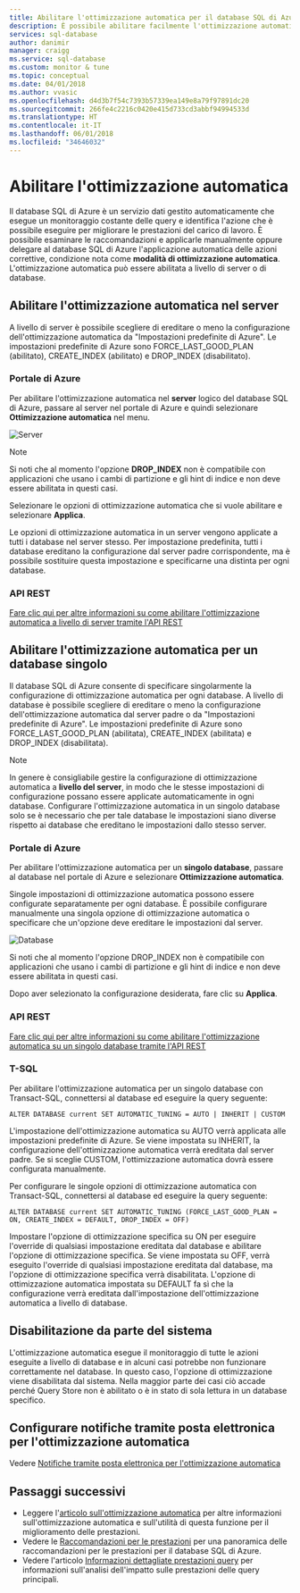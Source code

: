 ```yaml
---
title: Abilitare l'ottimizzazione automatica per il database SQL di Azure | Microsoft Docs
description: È possibile abilitare facilmente l'ottimizzazione automatica nel database SQL di Azure.
services: sql-database
author: danimir
manager: craigg
ms.service: sql-database
ms.custom: monitor & tune
ms.topic: conceptual
ms.date: 04/01/2018
ms.author: vvasic
ms.openlocfilehash: d4d3b7f54c7393b57339ea149e8a79f97891dc20
ms.sourcegitcommit: 266fe4c2216c0420e415d733cd3abbf94994533d
ms.translationtype: HT
ms.contentlocale: it-IT
ms.lasthandoff: 06/01/2018
ms.locfileid: "34646032"
---
```

# <a name="enable-automatic-tuning"></a>Abilitare l'ottimizzazione automatica

Il database SQL di Azure è un servizio dati gestito automaticamente che esegue un monitoraggio costante delle query e identifica l'azione che è possibile eseguire per migliorare le prestazioni del carico di lavoro. È possibile esaminare le raccomandazioni e applicarle manualmente oppure delegare al database SQL di Azure l'applicazione automatica delle azioni correttive, condizione nota come **modalità di ottimizzazione automatica**. L'ottimizzazione automatica può essere abilitata a livello di server o di database.

## <a name="enable-automatic-tuning-on-server"></a>Abilitare l'ottimizzazione automatica nel server
A livello di server è possibile scegliere di ereditare o meno la configurazione dell'ottimizzazione automatica da "Impostazioni predefinite di Azure". Le impostazioni predefinite di Azure sono FORCE_LAST_GOOD_PLAN (abilitato), CREATE_INDEX (abilitato) e DROP_INDEX (disabilitato).

### <a name="azure-portal"></a>Portale di Azure
Per abilitare l'ottimizzazione automatica nel **server** logico del database SQL di Azure, passare al server nel portale di Azure e quindi selezionare **Ottimizzazione automatica** nel menu.

![Server](./media/sql-database-automatic-tuning-enable/server.png)

> [!NOTE]
> Si noti che al momento l'opzione **DROP_INDEX** non è compatibile con applicazioni che usano i cambi di partizione e gli hint di indice e non deve essere abilitata in questi casi.
>

Selezionare le opzioni di ottimizzazione automatica che si vuole abilitare e selezionare **Applica**.

Le opzioni di ottimizzazione automatica in un server vengono applicate a tutti i database nel server stesso. Per impostazione predefinita, tutti i database ereditano la configurazione dal server padre corrispondente, ma è possibile sostituire questa impostazione e specificarne una distinta per ogni database.

### <a name="rest-api"></a>API REST
[Fare clic qui per altre informazioni su come abilitare l'ottimizzazione automatica a livello di server tramite l'API REST](https://docs.microsoft.com/rest/api/sql/serverautomatictuning)

## <a name="enable-automatic-tuning-on-an-individual-database"></a>Abilitare l'ottimizzazione automatica per un database singolo

Il database SQL di Azure consente di specificare singolarmente la configurazione di ottimizzazione automatica per ogni database. A livello di database è possibile scegliere di ereditare o meno la configurazione dell'ottimizzazione automatica dal server padre o da "Impostazioni predefinite di Azure". Le impostazioni predefinite di Azure sono FORCE_LAST_GOOD_PLAN (abilitata), CREATE_INDEX (abilitata) e DROP_INDEX (disabilitata).

> [!NOTE]
> In genere è consigliabile gestire la configurazione di ottimizzazione automatica a **livello del server**, in modo che le stesse impostazioni di configurazione possano essere applicate automaticamente in ogni database. Configurare l'ottimizzazione automatica in un singolo database solo se è necessario che per tale database le impostazioni siano diverse rispetto ai database che ereditano le impostazioni dallo stesso server.
>

### <a name="azure-portal"></a>Portale di Azure

Per abilitare l'ottimizzazione automatica per un **singolo database**, passare al database nel portale di Azure e selezionare **Ottimizzazione automatica**.

Singole impostazioni di ottimizzazione automatica possono essere configurate separatamente per ogni database. È possibile configurare manualmente una singola opzione di ottimizzazione automatica o specificare che un'opzione deve ereditare le impostazioni dal server.

![Database](./media/sql-database-automatic-tuning-enable/database.png)

Si noti che al momento l'opzione DROP_INDEX non è compatibile con applicazioni che usano i cambi di partizione e gli hint di indice e non deve essere abilitata in questi casi.

Dopo aver selezionato la configurazione desiderata, fare clic su **Applica**.

### <a name="rest-api"></a>API REST
[Fare clic qui per altre informazioni su come abilitare l'ottimizzazione automatica su un singolo database tramite l'API REST](https://docs.microsoft.com/rest/api/sql/databaseautomatictuning)

### <a name="t-sql"></a>T-SQL

Per abilitare l'ottimizzazione automatica per un singolo database con Transact-SQL, connettersi al database ed eseguire la query seguente:

   ```T-SQL
   ALTER DATABASE current SET AUTOMATIC_TUNING = AUTO | INHERIT | CUSTOM
   ```
   
L'impostazione dell'ottimizzazione automatica su AUTO verrà applicata alle impostazioni predefinite di Azure. Se viene impostata su INHERIT, la configurazione dell'ottimizzazione automatica verrà ereditata dal server padre. Se si sceglie CUSTOM, l'ottimizzazione automatica dovrà essere configurata manualmente.

Per configurare le singole opzioni di ottimizzazione automatica con Transact-SQL, connettersi al database ed eseguire la query seguente:

   ```T-SQL
   ALTER DATABASE current SET AUTOMATIC_TUNING (FORCE_LAST_GOOD_PLAN = ON, CREATE_INDEX = DEFAULT, DROP_INDEX = OFF)
   ```
   
Impostare l'opzione di ottimizzazione specifica su ON per eseguire l'override di qualsiasi impostazione ereditata dal database e abilitare l'opzione di ottimizzazione specifica. Se viene impostata su OFF, verrà eseguito l'override di qualsiasi impostazione ereditata dal database, ma l'opzione di ottimizzazione specifica verrà disabilitata. L'opzione di ottimizzazione automatica impostata su DEFAULT fa sì che la configurazione verrà ereditata dall'impostazione dell'ottimizzazione automatica a livello di database.  

## <a name="disabled-by-the-system"></a>Disabilitazione da parte del sistema
L'ottimizzazione automatica esegue il monitoraggio di tutte le azioni eseguite a livello di database e in alcuni casi potrebbe non funzionare correttamente nel database. In questo caso, l'opzione di ottimizzazione viene disabilitata dal sistema. Nella maggior parte dei casi ciò accade perché Query Store non è abilitato o è in stato di sola lettura in un database specifico.

## <a name="configure-automatic-tuning-e-mail-notifications"></a>Configurare notifiche tramite posta elettronica per l'ottimizzazione automatica

Vedere [Notifiche tramite posta elettronica per l'ottimizzazione automatica](sql-database-automatic-tuning-email-notifications.md)

## <a name="next-steps"></a>Passaggi successivi
* Leggere l'[articolo sull'ottimizzazione automatica](sql-database-automatic-tuning.md) per altre informazioni sull'ottimizzazione automatica e sull'utilità di questa funzione per il miglioramento delle prestazioni.
* Vedere le [Raccomandazioni per le prestazioni](sql-database-advisor.md) per una panoramica delle raccomandazioni per le prestazioni per il database SQL di Azure.
* Vedere l'articolo [Informazioni dettagliate prestazioni query](sql-database-query-performance.md) per informazioni sull'analisi dell'impatto sulle prestazioni delle query principali.
